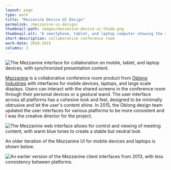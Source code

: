 ```yaml
---
layout: page
type: work
title: "Mezzanine Device UI Design"
permalink: /mezzanine-ui-design/
thumbnail-path: images/mezzanine-device-ui-thumb.png
thumbnail-alt: "A smartphone, tablet, and laptop computer showing the same screen of the Mezzanine collaboration interface, but unique to each platform"
short-description: collaborative conference room
work-date: 2010-2015
columns: 2
---
```


<div class="invisible-margin image-grid">
<div class="col-30-block grid-margin-bottom"><img src="{{ site.baseurl }}/images/mezzanine-device-ui.png" alt="The Mezzanine interface for collaboration on mobile, tablet, and laptop devices, with synchronized presentation content.">
</div>
</div>



<a href="{{ site.baseurl }}{% link _work/005-mezzanine.md %}">Mezzanine</a> is a collaborative conference room product from <a href="http://www.oblong.com">Oblong Industries</a> with interfaces for mobile devices, laptops, and large scale displays.
Users can interact with the shared screens in the conference room through their personal devices or a gestural wand.
The user interface across all platforms has a cohesive look and feel, designed to be minimally obtrusive and let the user's content shine.
In 2015, the Oblong design team updated the user interfaces for various platforms to be more consistent and I was the creative director for the project.

<div class="invisible-margin image-grid">
<div class="col-30-block grid-margin-bottom"><img src="{{ site.baseurl }}/images/Mezzanine-Web-UI.png" alt="The Mezzanine web interface allows for control and viewing of meeting content, with warm blue tones to create a stable but neutral look">
</div>
</div>

An older iteration of the Mezzanine UI for mobile devices and laptops is shown below.

<div class="invisible-margin image-grid">
<div class="col-30-block grid-margin-bottom"><img src="{{ site.baseurl }}/images/mezz-all-devices.jpg" alt="An earlier version of the Mezzanine client interfaces from 2013, with less consistency between platforms.">
</div>
</div>